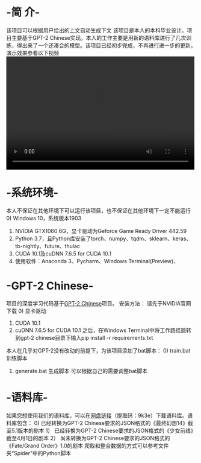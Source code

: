# -简 介-
该项目可以根据用户给出的上文自动生成下文
该项目是本人的本科毕业设计。项目主要基于GPT-2 Chinese实现。本人的工作主要是用新的语料库进行了几次训练，得出来了一个还凑合的模型。该项目已经初步完成，不再进行进一步的更新。
演示效果参看以下视频
<video src="https://www.iqiyi.com/v_19rxoxbkhk.html#curid=16678996500_b4cdcb4320cdfae5f480487b73576efb" controls="controls" width="500" height="300">您的浏览器不支持播放该视频！</video>
# -系统环境-
本人不保证在其他环境下可以运行该项目，也不保证在其他环境下一定不能运行
0)  Windows 10，系统版本1903
1)	NVIDIA GTX1060 6G，显卡驱动为Geforce Game Ready Driver 442.59
2)	Python 3.7，且Python库安装了torch、numpy、tqdm、sklearn、keras、tb-nightly、future、thulac
3)	CUDA 10.1及cuDNN 7.6.5 for CUDA 10.1
4)  使用软件：Anaconda 3、Pycharm、Windows Terminal(Preview)、

# -GPT-2 Chinese-
项目的深度学习代码基于[GPT-2 Chinese](https://github.com/Morizeyao/GPT2-Chinese)项目。
安装方法：
请先于NVIDIA官网下载
  0)  显卡驱动
  1)  CUDA 10.1
  2)  cuDNN 7.6.5 for CUDA 10.1
之后，在Windows Terminal中将工作路径跳转到gpt-2 chinese目录下输入pip install -r requirements.txt

本人在几乎对GPT-2没有改动的前提下，为该项目添加了bat脚本：
  0)  train.bat  训练脚本
  1)  generate.bat  生成脚本
可以根据自己的需要调整bat脚本

# -语料库-
如果您想使用我们的语料库，可以在[网盘链接](https://pan.baidu.com/s/1LcHMtyhUEqpGa46bA1aDTg)（提取码：9k3e）下载语料库。语料库包含：
  0)  已经转换为GPT-2 Chinese要求的JSON格式的《最终幻想14》截至5.1版本的剧本
  1） 已经转换为GPT-2 Chinese要求的JSON格式的《少女前线》截至4月1日的剧本
  2） 尚未转换为GPT-2 Chinese要求的JSON格式的《Fate/Grand Order》1.0的剧本
爬取和整合数据的方式可以参考文件夹“Spider”中的Python脚本
